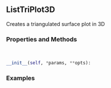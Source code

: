 ## <a id="McUtils.McUtils.Plots.Plots.ListTriPlot3D">ListTriPlot3D</a>
Creates a triangulated surface plot in 3D

### Properties and Methods
<a id="McUtils.McUtils.Plots.Plots.ListTriPlot3D.__init__" class="docs-object-method">&nbsp;</a>
```python
__init__(self, *params, **opts): 
```

### Examples


